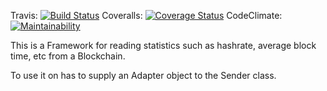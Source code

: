 Travis: [![Build Status](https://travis-ci.org/BPChain/blockchain_statistics_readout.svg?branch=master)](https://travis-ci.org/BPChain/blockchain_statistics_readout)
Coveralls: [![Coverage Status](https://coveralls.io/repos/github/BPChain/blockchain_statistics_readout/badge.svg?branch=master)](https://coveralls.io/github/BPChain/blockchain_statistics_readout?branch=master)
CodeClimate: [![Maintainability](https://api.codeclimate.com/v1/badges/a9a3a37c323c0a0d945f/maintainability)](https://codeclimate.com/github/BPChain/blockchain_statistics_readout/maintainability)

This is a Framework for reading statistics such as hashrate, average block time, etc from a 
Blockchain.

To use it on has to supply an Adapter object to the Sender class.